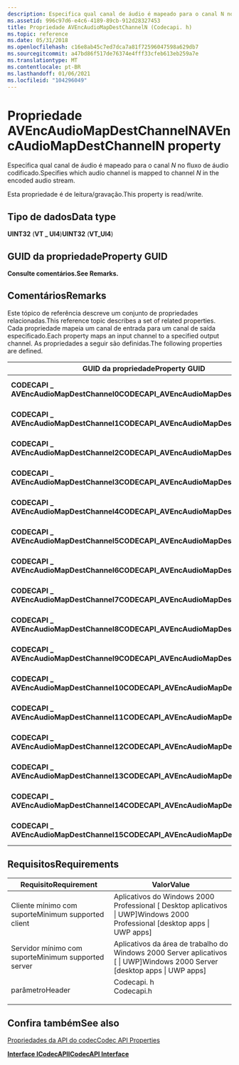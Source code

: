 ```yaml
---
description: Especifica qual canal de áudio é mapeado para o canal N no fluxo de áudio codificado.
ms.assetid: 996c97d6-e4c6-4189-89cb-912d28327453
title: Propriedade AVEncAudioMapDestChannelN (Codecapi. h)
ms.topic: reference
ms.date: 05/31/2018
ms.openlocfilehash: c16e8ab45c7ed7dca7a81f72596047598a629db7
ms.sourcegitcommit: a47bd86f517de76374e4fff33cfeb613eb259a7e
ms.translationtype: MT
ms.contentlocale: pt-BR
ms.lasthandoff: 01/06/2021
ms.locfileid: "104296049"
---
```

# <a name="avencaudiomapdestchanneln-property"></a><span data-ttu-id="5d836-103">Propriedade AVEncAudioMapDestChannelN</span><span class="sxs-lookup"><span data-stu-id="5d836-103">AVEncAudioMapDestChannelN property</span></span>

<span data-ttu-id="5d836-104">Especifica qual canal de áudio é mapeado para o canal *N* no fluxo de áudio codificado.</span><span class="sxs-lookup"><span data-stu-id="5d836-104">Specifies which audio channel is mapped to channel *N* in the encoded audio stream.</span></span>

<span data-ttu-id="5d836-105">Esta propriedade é de leitura/gravação.</span><span class="sxs-lookup"><span data-stu-id="5d836-105">This property is read/write.</span></span>

## <a name="data-type"></a><span data-ttu-id="5d836-106">Tipo de dados</span><span class="sxs-lookup"><span data-stu-id="5d836-106">Data type</span></span>

<span data-ttu-id="5d836-107">**UINT32** (**VT \_ UI4**)</span><span class="sxs-lookup"><span data-stu-id="5d836-107">**UINT32** (**VT\_UI4**)</span></span>

## <a name="property-guid"></a><span data-ttu-id="5d836-108">GUID da propriedade</span><span class="sxs-lookup"><span data-stu-id="5d836-108">Property GUID</span></span>

<span data-ttu-id="5d836-109">**Consulte comentários.**</span><span class="sxs-lookup"><span data-stu-id="5d836-109">**See Remarks.**</span></span>

## <a name="remarks"></a><span data-ttu-id="5d836-110">Comentários</span><span class="sxs-lookup"><span data-stu-id="5d836-110">Remarks</span></span>

<span data-ttu-id="5d836-111">Este tópico de referência descreve um conjunto de propriedades relacionadas.</span><span class="sxs-lookup"><span data-stu-id="5d836-111">This reference topic describes a set of related properties.</span></span> <span data-ttu-id="5d836-112">Cada propriedade mapeia um canal de entrada para um canal de saída especificado.</span><span class="sxs-lookup"><span data-stu-id="5d836-112">Each property maps an input channel to a specified output channel.</span></span> <span data-ttu-id="5d836-113">As propriedades a seguir são definidas.</span><span class="sxs-lookup"><span data-stu-id="5d836-113">The following properties are defined.</span></span>



| <span data-ttu-id="5d836-114">GUID da propriedade</span><span class="sxs-lookup"><span data-stu-id="5d836-114">Property GUID</span></span>                            | <span data-ttu-id="5d836-115">Descrição</span><span class="sxs-lookup"><span data-stu-id="5d836-115">Description</span></span>             |
|------------------------------------------|-------------------------|
| <span data-ttu-id="5d836-116">**CODECAPI \_ AVEncAudioMapDestChannel0**</span><span class="sxs-lookup"><span data-stu-id="5d836-116">**CODECAPI\_AVEncAudioMapDestChannel0**</span></span>  | <span data-ttu-id="5d836-117">Canal de destino 0.</span><span class="sxs-lookup"><span data-stu-id="5d836-117">Destination channel 0.</span></span>  |
| <span data-ttu-id="5d836-118">**CODECAPI \_ AVEncAudioMapDestChannel1**</span><span class="sxs-lookup"><span data-stu-id="5d836-118">**CODECAPI\_AVEncAudioMapDestChannel1**</span></span>  | <span data-ttu-id="5d836-119">Canal de destino 1.</span><span class="sxs-lookup"><span data-stu-id="5d836-119">Destination channel 1.</span></span>  |
| <span data-ttu-id="5d836-120">**CODECAPI \_ AVEncAudioMapDestChannel2**</span><span class="sxs-lookup"><span data-stu-id="5d836-120">**CODECAPI\_AVEncAudioMapDestChannel2**</span></span>  | <span data-ttu-id="5d836-121">Canal 2 de destino.</span><span class="sxs-lookup"><span data-stu-id="5d836-121">Destination channel 2.</span></span>  |
| <span data-ttu-id="5d836-122">**CODECAPI \_ AVEncAudioMapDestChannel3**</span><span class="sxs-lookup"><span data-stu-id="5d836-122">**CODECAPI\_AVEncAudioMapDestChannel3**</span></span>  | <span data-ttu-id="5d836-123">Canal de destino 3.</span><span class="sxs-lookup"><span data-stu-id="5d836-123">Destination channel 3.</span></span>  |
| <span data-ttu-id="5d836-124">**CODECAPI \_ AVEncAudioMapDestChannel4**</span><span class="sxs-lookup"><span data-stu-id="5d836-124">**CODECAPI\_AVEncAudioMapDestChannel4**</span></span>  | <span data-ttu-id="5d836-125">Canal de destino 4.</span><span class="sxs-lookup"><span data-stu-id="5d836-125">Destination channel 4.</span></span>  |
| <span data-ttu-id="5d836-126">**CODECAPI \_ AVEncAudioMapDestChannel5**</span><span class="sxs-lookup"><span data-stu-id="5d836-126">**CODECAPI\_AVEncAudioMapDestChannel5**</span></span>  | <span data-ttu-id="5d836-127">Canal de destino 5.</span><span class="sxs-lookup"><span data-stu-id="5d836-127">Destination channel 5.</span></span>  |
| <span data-ttu-id="5d836-128">**CODECAPI \_ AVEncAudioMapDestChannel6**</span><span class="sxs-lookup"><span data-stu-id="5d836-128">**CODECAPI\_AVEncAudioMapDestChannel6**</span></span>  | <span data-ttu-id="5d836-129">Canal de destino 6.</span><span class="sxs-lookup"><span data-stu-id="5d836-129">Destination channel 6.</span></span>  |
| <span data-ttu-id="5d836-130">**CODECAPI \_ AVEncAudioMapDestChannel7**</span><span class="sxs-lookup"><span data-stu-id="5d836-130">**CODECAPI\_AVEncAudioMapDestChannel7**</span></span>  | <span data-ttu-id="5d836-131">Canal de destino 7.</span><span class="sxs-lookup"><span data-stu-id="5d836-131">Destination channel 7.</span></span>  |
| <span data-ttu-id="5d836-132">**CODECAPI \_ AVEncAudioMapDestChannel8**</span><span class="sxs-lookup"><span data-stu-id="5d836-132">**CODECAPI\_AVEncAudioMapDestChannel8**</span></span>  | <span data-ttu-id="5d836-133">Canal de destino 8.</span><span class="sxs-lookup"><span data-stu-id="5d836-133">Destination channel 8.</span></span>  |
| <span data-ttu-id="5d836-134">**CODECAPI \_ AVEncAudioMapDestChannel9**</span><span class="sxs-lookup"><span data-stu-id="5d836-134">**CODECAPI\_AVEncAudioMapDestChannel9**</span></span>  | <span data-ttu-id="5d836-135">Canal de destino 9.</span><span class="sxs-lookup"><span data-stu-id="5d836-135">Destination channel 9.</span></span>  |
| <span data-ttu-id="5d836-136">**CODECAPI \_ AVEncAudioMapDestChannel10**</span><span class="sxs-lookup"><span data-stu-id="5d836-136">**CODECAPI\_AVEncAudioMapDestChannel10**</span></span> | <span data-ttu-id="5d836-137">Canal de destino 10.</span><span class="sxs-lookup"><span data-stu-id="5d836-137">Destination channel 10.</span></span> |
| <span data-ttu-id="5d836-138">**CODECAPI \_ AVEncAudioMapDestChannel11**</span><span class="sxs-lookup"><span data-stu-id="5d836-138">**CODECAPI\_AVEncAudioMapDestChannel11**</span></span> | <span data-ttu-id="5d836-139">Canal de destino 11.</span><span class="sxs-lookup"><span data-stu-id="5d836-139">Destination channel 11.</span></span> |
| <span data-ttu-id="5d836-140">**CODECAPI \_ AVEncAudioMapDestChannel12**</span><span class="sxs-lookup"><span data-stu-id="5d836-140">**CODECAPI\_AVEncAudioMapDestChannel12**</span></span> | <span data-ttu-id="5d836-141">Canal de destino 12.</span><span class="sxs-lookup"><span data-stu-id="5d836-141">Destination channel 12.</span></span> |
| <span data-ttu-id="5d836-142">**CODECAPI \_ AVEncAudioMapDestChannel13**</span><span class="sxs-lookup"><span data-stu-id="5d836-142">**CODECAPI\_AVEncAudioMapDestChannel13**</span></span> | <span data-ttu-id="5d836-143">Canal de destino 13.</span><span class="sxs-lookup"><span data-stu-id="5d836-143">Destination channel 13.</span></span> |
| <span data-ttu-id="5d836-144">**CODECAPI \_ AVEncAudioMapDestChannel14**</span><span class="sxs-lookup"><span data-stu-id="5d836-144">**CODECAPI\_AVEncAudioMapDestChannel14**</span></span> | <span data-ttu-id="5d836-145">Canal de destino 14.</span><span class="sxs-lookup"><span data-stu-id="5d836-145">Destination channel 14.</span></span> |
| <span data-ttu-id="5d836-146">**CODECAPI \_ AVEncAudioMapDestChannel15**</span><span class="sxs-lookup"><span data-stu-id="5d836-146">**CODECAPI\_AVEncAudioMapDestChannel15**</span></span> | <span data-ttu-id="5d836-147">Canal de destino 15.</span><span class="sxs-lookup"><span data-stu-id="5d836-147">Destination channel 15.</span></span> |



 

## <a name="requirements"></a><span data-ttu-id="5d836-148">Requisitos</span><span class="sxs-lookup"><span data-stu-id="5d836-148">Requirements</span></span>



| <span data-ttu-id="5d836-149">Requisito</span><span class="sxs-lookup"><span data-stu-id="5d836-149">Requirement</span></span> | <span data-ttu-id="5d836-150">Valor</span><span class="sxs-lookup"><span data-stu-id="5d836-150">Value</span></span> |
|-------------------------------------|---------------------------------------------------------------------------------------|
| <span data-ttu-id="5d836-151">Cliente mínimo com suporte</span><span class="sxs-lookup"><span data-stu-id="5d836-151">Minimum supported client</span></span><br/> | <span data-ttu-id="5d836-152">Aplicativos do Windows 2000 Professional \[ Desktop aplicativos \| UWP\]</span><span class="sxs-lookup"><span data-stu-id="5d836-152">Windows 2000 Professional \[desktop apps \| UWP apps\]</span></span><br/>                     |
| <span data-ttu-id="5d836-153">Servidor mínimo com suporte</span><span class="sxs-lookup"><span data-stu-id="5d836-153">Minimum supported server</span></span><br/> | <span data-ttu-id="5d836-154">Aplicativos da área de trabalho do Windows 2000 Server aplicativos \[ \| UWP\]</span><span class="sxs-lookup"><span data-stu-id="5d836-154">Windows 2000 Server \[desktop apps \| UWP apps\]</span></span><br/>                           |
| <span data-ttu-id="5d836-155">parâmetro</span><span class="sxs-lookup"><span data-stu-id="5d836-155">Header</span></span><br/>                   | <dl> <span data-ttu-id="5d836-156"><dt>Codecapi. h</dt></span><span class="sxs-lookup"><span data-stu-id="5d836-156"><dt>Codecapi.h</dt></span></span> </dl> |



## <a name="see-also"></a><span data-ttu-id="5d836-157">Confira também</span><span class="sxs-lookup"><span data-stu-id="5d836-157">See also</span></span>

<dl> <dt>

[<span data-ttu-id="5d836-158">Propriedades da API do codec</span><span class="sxs-lookup"><span data-stu-id="5d836-158">Codec API Properties</span></span>](codec-api-properties.md)
</dt> <dt>

[<span data-ttu-id="5d836-159">**Interface ICodecAPI**</span><span class="sxs-lookup"><span data-stu-id="5d836-159">**ICodecAPI Interface**</span></span>](/windows/desktop/api/Strmif/nn-strmif-icodecapi)
</dt> </dl>

 

 




